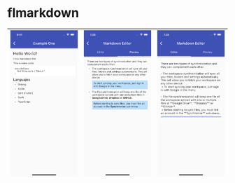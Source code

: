 # flmarkdown

| ![ScreenShots](docs/example1/example1.png) | ![ScreenShots](docs/example2/example2.png) | ![ScreenShots](docs/example2/example_2.png) |
| ------------------------------------------ | ------------------------------------------ | ------------------------------------------- |
